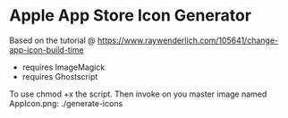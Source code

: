 # Apple App Store Icon Generator
Based on the tutorial @ https://www.raywenderlich.com/105641/change-app-icon-build-time
* requires ImageMagick
* requires Ghostscript

To use chmod +x the script.  Then invoke on you master image named AppIcon.png:
  ./generate-icons
